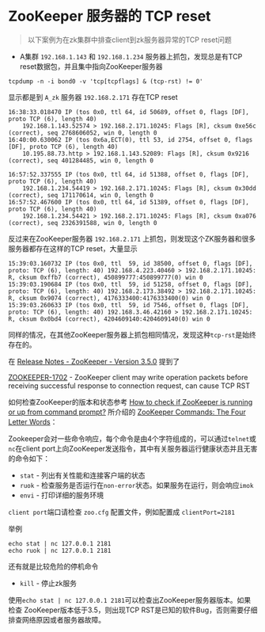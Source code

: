 # ZooKeeper 服务器的 TCP reset

> 以下案例为在zk集群中排查client到zk服务器异常的TCP reset问题

*  A集群 `192.168.1.143` 和 `192.168.1.234` 服务器上抓包，发现总是有TCP reset数据包，并且集中指向ZooKeeper服务器 

```
tcpdump -n -i bond0 -v 'tcp[tcpflags] & (tcp-rst) != 0'
```

显示都是到 `A_zk` 服务器 `192.168.2.171` 存在TCP reset

```
16:38:33.018470 IP (tos 0x0, ttl 64, id 50689, offset 0, flags [DF], proto TCP (6), length 40)
    192.168.1.143.52574 > 192.168.2.171.10245: Flags [R], cksum 0xe56c (correct), seq 2768606052, win 0, length 0
16:40:00.630062 IP (tos 0x6a,ECT(0), ttl 53, id 2754, offset 0, flags [DF], proto TCP (6), length 40)
    10.195.88.73.http > 192.168.1.143.52089: Flags [R], cksum 0x9216 (correct), seq 401284485, win 0, length 0
```

```
16:57:52.337555 IP (tos 0x0, ttl 64, id 51388, offset 0, flags [DF], proto TCP (6), length 40)
    192.168.1.234.54419 > 192.168.2.171.10245: Flags [R], cksum 0x30dd (correct), seq 171170614, win 0, length 0
16:57:52.467600 IP (tos 0x0, ttl 64, id 51389, offset 0, flags [DF], proto TCP (6), length 40)
    192.168.1.234.54421 > 192.168.2.171.10245: Flags [R], cksum 0xa076 (correct), seq 2326391588, win 0, length 0
```

反过来在ZooKeeper服务器 `192.168.2.171` 上抓包，则发现这个ZK服务器和很多服务器都存在这样的TCP reset，大量显示

```
15:39:03.160732 IP (tos 0x0, ttl  59, id 38500, offset 0, flags [DF], proto: TCP (6), length: 40) 192.168.4.223.40460 > 192.168.2.171.10245: R, cksum 0xffb7 (correct), 450899777:450899777(0) win 0
15:39:03.190684 IP (tos 0x0, ttl  59, id 51258, offset 0, flags [DF], proto: TCP (6), length: 40) 192.168.2.173.38492 > 192.168.2.171.10245: R, cksum 0x9074 (correct), 4176333400:4176333400(0) win 0
15:39:03.260633 IP (tos 0x0, ttl  59, id 7546, offset 0, flags [DF], proto: TCP (6), length: 40) 192.168.3.46.42160 > 192.168.2.171.10245: R, cksum 0x0bd4 (correct), 4204609140:4204609140(0) win 0
```

同样的情况，在其他ZooKeeper服务器上抓包相同情况，发现这种`tcp-rst`是始终存在的。

在 [Release Notes - ZooKeeper - Version 3.5.0](https://zookeeper.apache.org/doc/r3.5.0-alpha/releasenotes.html) 提到了

[ZOOKEEPER-1702](https://issues.apache.org/jira/browse/ZOOKEEPER-1702) - ZooKeeper client may write operation packets before receiving successful response to connection request, can cause TCP RST 

如何检查ZooKeeper的版本和状态参考 [How to check if ZooKeeper is running or up from command prompt?](http://stackoverflow.com/questions/29106546/how-to-check-if-zookeeper-is-running-or-up-from-command-prompt) 所介绍的 [ZooKeeper Commands: The Four Letter Words](https://zookeeper.apache.org/doc/r3.1.2/zookeeperAdmin.html#sc_zkCommands)：

Zookeeper会对一些命令响应，每个命令是由4个字符组成的，可以通过`telnet`或`nc`在client port上向ZooKeeper发送指令，其中有关服务器运行健康状态并且无害的命令如下：

* `stat` - 列出有关性能和连接客户端的状态
* `ruok` - 检查服务是否运行在`non-error`状态。如果服务在运行，则会响应`imok`
* `envi` - 打印详细的服务环境

`client port`端口请检查 `zoo.cfg` 配置文件，例如配置成 `clientPort=2181`

举例

```
echo stat | nc 127.0.0.1 2181
echo ruok | nc 127.0.0.1 2181
```

还有就是比较危险的停机命令

* `kill` - 停止zk服务

使用`echo stat | nc 127.0.0.1 2181`可以检查出ZooKeeper服务器版本。如果检查 ZooKeeper版本低于3.5，则出现TCP RST是已知的软件Bug，否则需要仔细排查网络原因或者服务器故障。